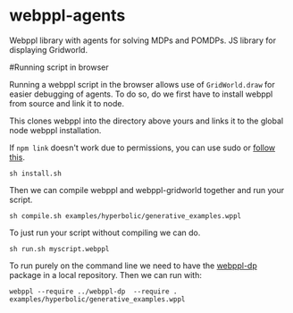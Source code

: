 # webppl-agents
Webppl library with agents for solving MDPs and POMDPs. JS library for displaying Gridworld. 

#Running script in browser

Running a webppl script in the browser allows use of `GridWorld.draw` for easier debugging of agents. To do so, do we first have to install webppl from source and link it to node. 

This clones webppl into the directory above yours and links it to the global node webppl installation.

If `npm link` doesn't work due to permissions, you can use sudo or [follow this](http://justjs.com/posts/npm-link-developing-your-own-npm-modules-without-tears). 

```
sh install.sh
```

Then we can compile webppl and webppl-gridworld together and run your script.

```
sh compile.sh examples/hyperbolic/generative_examples.wppl
```

To just run your script without compiling we can do. 

```
sh run.sh myscript.webppl
```


To run purely on the command line we need to have the [webppl-dp](https://github.com/stuhlmueller/webppl-dp) package in a local repository. Then we can run with:
```
webppl --require ../webppl-dp  --require . examples/hyperbolic/generative_examples.wppl
```
